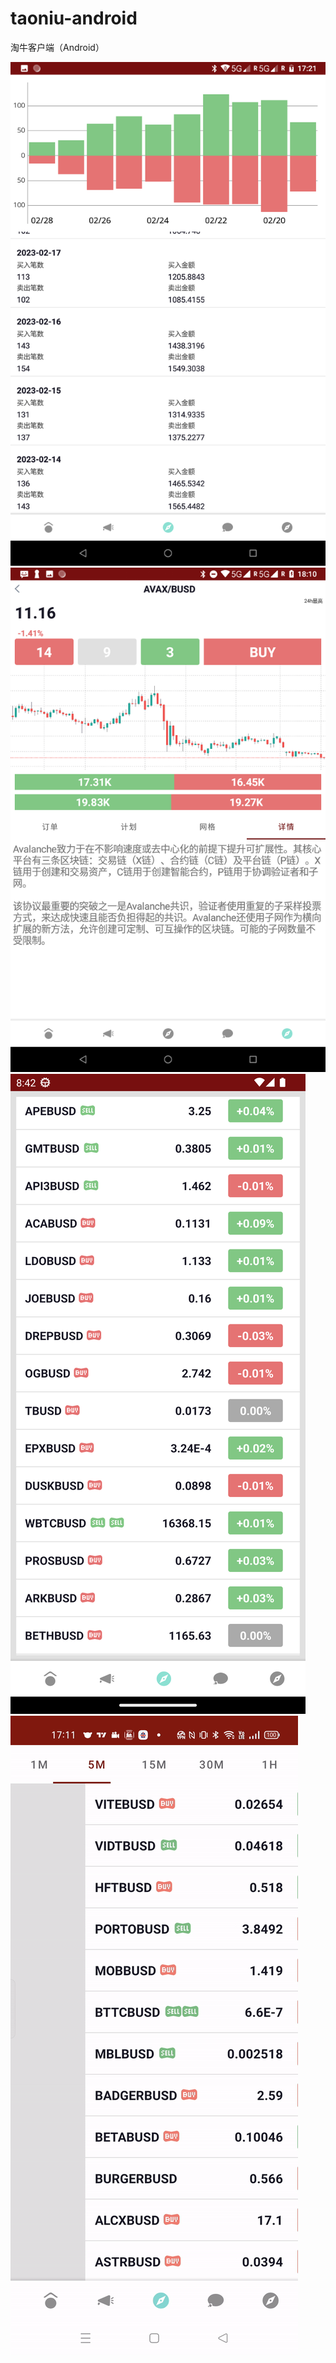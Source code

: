 # taoniu-android
淘牛客户端（Android）

![screen.png](https://raw.githubusercontent.com/kuuy/taoniu-android/main/screens/screen-03.png) 
![screen.png](https://raw.githubusercontent.com/kuuy/taoniu-android/main/screens/screen-02.png) 
![screen.png](https://raw.githubusercontent.com/kuuy/taoniu-android/main/screens/screen-01.png)
![screen.gif](https://raw.githubusercontent.com/kuuy/taoniu-android/main/screens/screen.gif) 
